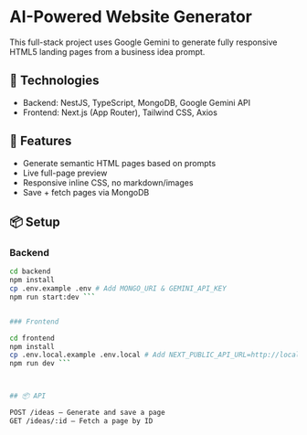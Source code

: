 # AI-Powered Website Generator

This full-stack project uses Google Gemini to generate fully responsive HTML5 landing pages from a business idea prompt.

## 🔧 Technologies

- Backend: NestJS, TypeScript, MongoDB, Google Gemini API
- Frontend: Next.js (App Router), Tailwind CSS, Axios

## 🧠 Features

- Generate semantic HTML pages based on prompts
- Live full-page preview
- Responsive inline CSS, no markdown/images
- Save + fetch pages via MongoDB

## 📦 Setup

### Backend

```bash
cd backend
npm install
cp .env.example .env # Add MONGO_URI & GEMINI_API_KEY
npm run start:dev ```


### Frontend

cd frontend
npm install
cp .env.local.example .env.local # Add NEXT_PUBLIC_API_URL=http://localhost:3001
npm run dev ```



## 📦 API

POST /ideas — Generate and save a page
GET /ideas/:id — Fetch a page by ID

